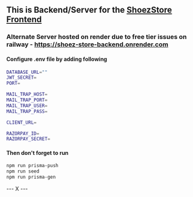 ## This is Backend/Server for the [ShoezStore Frontend](https://github.com/Thisisaarush/ShoezStore)

### Alternate Server hosted on render due to free tier issues on railway - https://shoez-store-backend.onrender.com
#### Configure .env file by adding following

```sh
DATABASE_URL=""
JWT_SECRET=
PORT=

MAIL_TRAP_HOST=
MAIL_TRAP_PORT=
MAIL_TRAP_USER=
MAIL_TRAP_PASS=

CLIENT_URL=

RAZORPAY_ID=
RAZORPAY_SECRET=
```

#### Then don't forget to run 

```sh
npm run prisma-push
npm run seed
npm run prisma-gen
```

--- X ---

